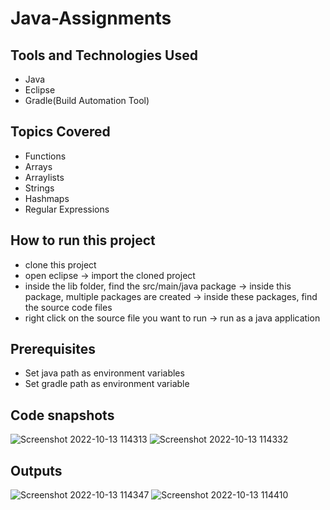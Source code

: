 # Java-Assignments

## Tools and Technologies Used
- Java
- Eclipse
- Gradle(Build Automation Tool)

## Topics Covered
- Functions
- Arrays
- Arraylists
- Strings
- Hashmaps
- Regular Expressions

## How to run this project
- clone this project
- open eclipse -> import the cloned project
- inside the lib folder, find the src/main/java package -> inside this package, multiple packages are created -> inside these packages, find the source code files
- right click on the source file you want to run -> run as a java application

## Prerequisites
- Set java path as environment variables
- Set gradle path as environment variable

## Code snapshots
![Screenshot 2022-10-13 114313](https://user-images.githubusercontent.com/82231014/195512459-b1876d22-4337-4efa-8f2f-432c04f4f57a.png)
![Screenshot 2022-10-13 114332](https://user-images.githubusercontent.com/82231014/195512468-a5e04f78-54aa-4b36-9c58-bbfcb6bcfc88.png)

## Outputs
![Screenshot 2022-10-13 114347](https://user-images.githubusercontent.com/82231014/195512504-1db10c24-5437-472e-860a-710e2bfd719e.png)
![Screenshot 2022-10-13 114410](https://user-images.githubusercontent.com/82231014/195512516-3ba5138d-27dc-414a-8b6f-7755ee4ad32d.png)
